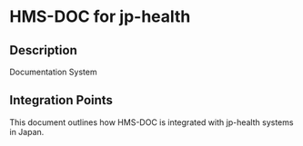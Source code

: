 # HMS-DOC for jp-health

## Description

Documentation System

## Integration Points

This document outlines how HMS-DOC is integrated with jp-health systems in Japan.
